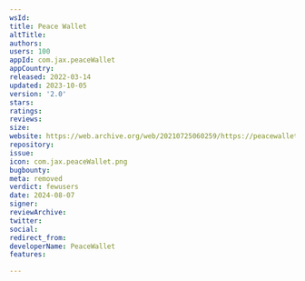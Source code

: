 ```yaml
---
wsId: 
title: Peace Wallet
altTitle: 
authors: 
users: 100
appId: com.jax.peaceWallet
appCountry: 
released: 2022-03-14
updated: 2023-10-05
version: '2.0'
stars: 
ratings: 
reviews: 
size: 
website: https://web.archive.org/web/20210725060259/https://peacewallet.io/
repository: 
issue: 
icon: com.jax.peaceWallet.png
bugbounty: 
meta: removed
verdict: fewusers
date: 2024-08-07
signer: 
reviewArchive: 
twitter: 
social: 
redirect_from: 
developerName: PeaceWallet
features: 

---
```


